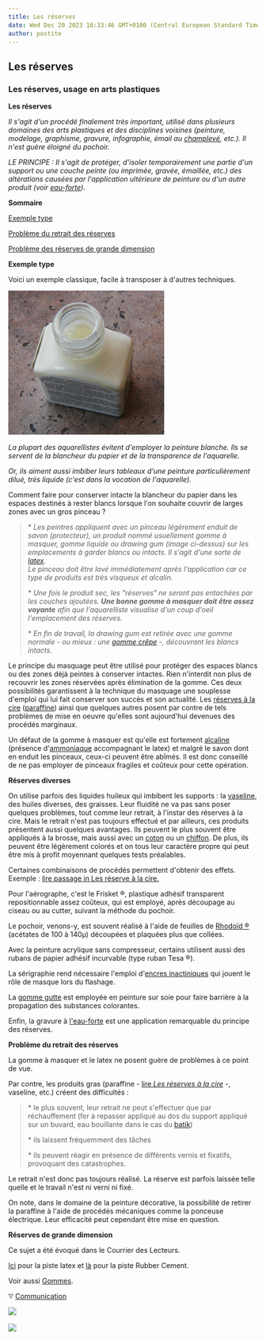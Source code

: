 ```yaml
---
title: Les réserves
date: Wed Dec 20 2023 16:33:46 GMT+0100 (Central European Standard Time)
author: postite
---
```


## Les réserves
### Les réserves, usage en arts plastiques
 **Les réserves**  

_Il s'agit d'un procédé finalement très important, utilisé dans plusieurs domaines des arts plastiques et des disciplines voisines (peinture, modelage, graphisme, gravure, infographie, émail au [champlevé](champlever.html), etc.). Il n'est guère éloigné du pochoir._

_LE PRINCIPE : Il s'agit de protéger, d'isoler temporairement une partie d'un support ou une couche peinte (ou imprimée, gravée, émaillée, etc.) des altérations causées par l'application ultérieure de peinture ou d'un autre produit (voir [eau-forte](e.html#eauforte))._

**Sommaire**

[Exemple type](reserves.html#exempletype)



[Problème du retrait des réserves](reserves.html#grandesreserves)

[Problème des réserves de grande dimension](reserves.html#grandesreserves)

**Exemple type**

Voici un exemple classique, facile à transposer à d'autres techniques.

![](images/gommeliquide.jpg)

_La plupart des aquarellistes évitent d'employer la peinture blanche. Ils se servent de la blancheur du papier et de la transparence de l'aquarelle._

_Or, ils aiment aussi imbiber leurs tableaux d'une peinture particulièrement dilué, très liquide (c'est dans la vocation de l'aquarelle)._

Comment faire pour conserver intacte la blancheur du papier dans les espaces destinés à rester blancs lorsque l'on souhaite couvrir de larges zones avec un gros pinceau ?

> \* _Les peintres appliquent avec un pinceau légèrement enduit de savon (protecteur), un produit nommé usuellement gomme à masquer, gomme liquide ou drawing gum (image ci-dessus) sur les emplacements à garder blancs ou intacts. Il s'agit d'une sorte de [latex](latex.html).  
> Le pinceau doit être lavé immédiatement après l'application car ce type de produits est très visqueux et alcalin._
> 
> \* _Une fois le produit sec, les "réserves" ne seront pas entachées par les couches ajoutées. **Une bonne gomme à masquer doit être assez voyante** afin que l'aquarelliste visualise d'un coup d'oeil l'emplacement des réserves._
> 
> \* _En fin de travail, la drawing gum est retirée avec une gomme normale - ou mieux : une [gomme crêpe](gommes.html#lagommecrepe) -, découvrant les blancs intacts._

Le principe du masquage peut être utilisé pour protéger des espaces blancs ou des zones déjà peintes à conserver intactes. Rien n'interdit non plus de recouvrir les zones réservées après élimination de la gomme. Ces deux possibilités garantissent à la technique du masquage une souplesse d'emploi qui lui fait conserver son succès et son actualité. Les [réserves à la cire](cirereserves.html) ([paraffine](paraffine.html)) ainsi que quelques autres posent par contre de tels problèmes de mise en oeuvre qu'elles sont aujourd'hui devenues des procédés marginaux.

Un défaut de la gomme à masquer est qu'elle est fortement [alcaline](alcali.html) (présence d'[ammoniaque](ammoniac.html) accompagnant le latex) et malgré le savon dont en enduit les pinceaux, ceux-ci peuvent être abîmés. Il est donc conseillé de ne pas employer de pinceaux fragiles et coûteux pour cette opération.

**Réserves diverses**

On utilise parfois des liquides huileux qui imbibent les supports : la [vaseline](vaseline.html), des huiles diverses, des graisses. Leur fluidité ne va pas sans poser quelques problèmes, tout comme leur retrait, à l'instar des réserves à la cire. Mais le retrait n'est pas toujours effectué et par ailleurs, ces produits présentent aussi quelques avantages. Ils peuvent le plus souvent être appliqués à la brosse, mais aussi avec un [coton](coton.html) ou un [chiffon](chiffon.html). De plus, ils peuvent être légèrement colorés et on tous leur caractère propre qui peut être mis à profit moyennant quelques tests préalables.

Certaines combinaisons de procédés permettent d'obtenir des effets. Exemple : [lire passage in Les réserve à la cire.](cirereserves.html#cirelatex)

Pour l'aérographe, c'est le Frisket ®, plastique adhésif transparent repositionnable assez coûteux, qui est employé, après découpage au ciseau ou au cutter, suivant la méthode du pochoir.

Le pochoir, venons-y, est souvent réalisé à l'aide de feuilles de [Rhodoïd ®](rhodoid.html) (acétates de 100 à 140µ) découpées et plaquées plus que collées.

Avec la peinture acrylique sans compresseur, certains utilisent aussi des rubans de papier adhésif incurvable (type ruban Tesa ®).

La sérigraphie rend nécessaire l'emploi d'[encres inactiniques](encresdiverses.html#lencreinactinique) qui jouent le rôle de masque lors du flashage.

La [gomme gutte](gommegutte.html) est employée en peinture sur soie pour faire barrière à la propagation des substances colorantes.

Enfin, la gravure à [l'eau-forte](e.html#eauforte) est une application remarquable du principe des réserves.

**Problème du retrait des réserves**

La gomme à masquer et le latex ne posent guère de problèmes à ce point de vue.

Par contre, les produits gras (paraffine - [lire _Les réserves à la cire_](cirereserves.html) -, vaseline, etc.) créent des difficultés :

> \* le plus souvent, leur retrait ne peut s'effectuer que par réchauffement (fer à repasser appliqué au dos du support appliqué sur un buvard, eau bouillante dans le cas du [batik](batik.html))
> 
> \* ils laissent fréquemment des tâches
> 
> \* ils peuvent réagir en présence de différents vernis et fixatifs, provoquant des catastrophes.

Le retrait n'est donc pas toujours réalisé. La réserve est parfois laissée telle quelle et le travail n'est ni verni ni fixé.

On note, dans le domaine de la peinture décorative, la possibilité de retirer la paraffine à l'aide de procédés mécaniques comme la ponceuse électrique. Leur efficacité peut cependant être mise en question.

**Réserves de grande dimension**

Ce sujet a été évoqué dans le Courrier des Lecteurs.

[Ici](courrierdeslecteurs2010c100.html#20100923cg) pour la piste latex et [là](courrierdeslecteurs2010c220.html#20101117ar) pour la piste Rubber Cement.

Voir aussi [Gommes](gommes.html).



![](images/flechebas.gif) [Communication](http://www.artrealite.com/annonceurs.htm) 

[![](https://cbonvin.fr/sites/regie.artrealite.com/visuels/campagne1.png)](index-2.html#20131014)

![](https://cbonvin.fr/sites/regie.artrealite.com/visuels/campagne2.png)